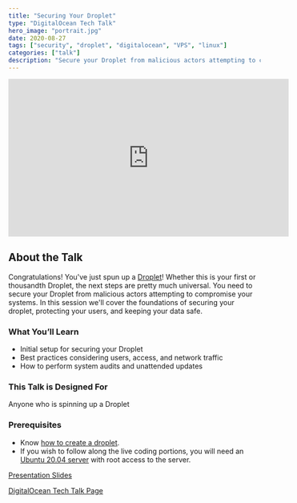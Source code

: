 ```yaml
---
title: "Securing Your Droplet"
type: "DigitalOcean Tech Talk"
hero_image: "portrait.jpg"
date: 2020-08-27
tags: ["security", "droplet", "digitalocean", "VPS", "linux"]
categories: ["talk"]
description: "Secure your Droplet from malicious actors attempting to compromise your systems. This talk will cover the foundations of securing your droplet, protecting your users, and keeping your data safe."
---
```


<iframe width="560" height="315" src="https://www.youtube.com/embed/L8e_eAm4fFM" frameborder="0" allow="accelerometer; autoplay; clipboard-write; encrypted-media; gyroscope; picture-in-picture" allowfullscreen></iframe>

## About the Talk
Congratulations! You've just spun up a [Droplet](https://www.digitalocean.com/docs/droplets/)! Whether this is your first or thousandth Droplet, the next steps are pretty much universal. You need to secure your Droplet from malicious actors attempting to compromise your systems. In this session we'll cover the foundations of securing your droplet, protecting your users, and keeping your data safe.

### What You’ll Learn
- Initial setup for securing your Droplet
- Best practices considering users, access, and network traffic
- How to perform system audits and unattended updates

### This Talk is Designed For
Anyone who is spinning up a Droplet

### Prerequisites
- Know [how to create a droplet](https://www.digitalocean.com/docs/droplets/how-to/create/).
- If you wish to follow along the live coding portions, you will need an [Ubuntu 20.04 server](https://www.digitalocean.com/community/tutorials/initial-server-setup-with-ubuntu-20-04) with root access to the server.

[Presentation Slides](/docs/secure-droplet.pdf)

[DigitalOcean Tech Talk Page](https://www.digitalocean.com/community/tech_talks/securing-your-droplet)
